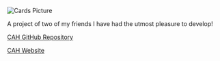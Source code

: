 ![Cards Picture](https://media.discordapp.net/attachments/702911139280846868/834828718161133638/unknown.png?width=1003&height=382 'Cards Picture')

A project of two of my friends I have had the utmost pleasure to develop!

<a href="https://github.com/Nikug/cards-against-humanity" target="_blank">CAH GitHub Repository</a>

<a href="https://pelit.space/" target="_blank">CAH Website</a>
